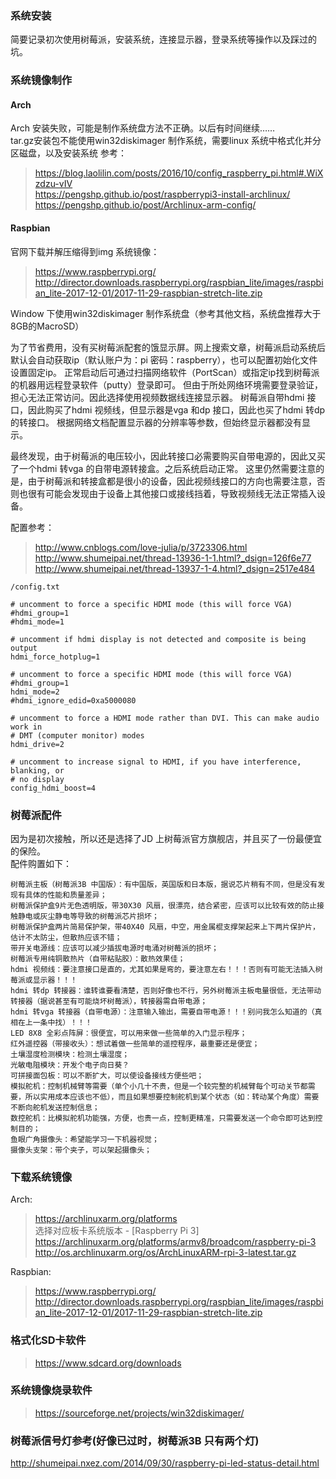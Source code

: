 ### 系统安装  

简要记录初次使用树莓派，安装系统，连接显示器，登录系统等操作以及踩过的坑。

### 系统镜像制作  

#### Arch  
Arch 安装失败，可能是制作系统盘方法不正确。以后有时间继续……  
tar.gz安装包不能使用win32diskimager 制作系统，需要linux 系统中格式化并分区磁盘，以及安装系统
参考：  
> https://blog.laolilin.com/posts/2016/10/config_raspberry_pi.html#.WiXzdzu-vIV  
> https://pengshp.github.io/post/raspberrypi3-install-archlinux/  
> https://pengshp.github.io/post/Archlinux-arm-config/  

#### Raspbian  

官网下载并解压缩得到img 系统镜像：  
> https://www.raspberrypi.org/  
> http://director.downloads.raspberrypi.org/raspbian_lite/images/raspbian_lite-2017-12-01/2017-11-29-raspbian-stretch-lite.zip  

Window 下使用win32diskimager 制作系统盘（参考其他文档，系统盘推荐大于8GB的MacroSD）

为了节省费用，没有买树莓派配套的饿显示屏。网上搜索文章，树莓派启动系统后默认会自动获取ip（默认账户为：pi 密码：raspberry），也可以配置初始化文件设置固定ip。
正常启动后可通过扫描网络软件（PortScan）或指定ip找到树莓派的机器用远程登录软件（putty）登录即可。
但由于所处网络环境需要登录验证，担心无法正常访问。因此选择使用视频数据线连接显示器。
树莓派自带hdmi 接口，因此购买了hdmi 视频线，但显示器是vga 和dp 接口，因此也买了hdmi 转dp 的转接口。
根据网络文档配置显示器的分辨率等参数，但始终显示器都没有显示。

最终发现，由于树莓派的电压较小，因此转接口必需要购买自带电源的，因此又买了一个hdmi 转vga 的自带电源转接盒。之后系统启动正常。
这里仍然需要注意的是，由于树莓派和转接盒都是很小的设备，因此视频线接口的方向也需要注意，否则也很有可能会发现由于设备上其他接口或接线挡着，导致视频线无法正常插入设备。  
  
配置参考：  
> http://www.cnblogs.com/love-julia/p/3723306.html  
> http://www.shumeipai.net/thread-13936-1-1.html?_dsign=126f6e77  
> http://www.shumeipai.net/thread-13937-1-4.html?_dsign=2517e484  

```
/config.txt  

# uncomment to force a specific HDMI mode (this will force VGA)
#hdmi_group=1
#hdmi_mode=1
```

```
# uncomment if hdmi display is not detected and composite is being output
hdmi_force_hotplug=1

# uncomment to force a specific HDMI mode (this will force VGA)
#hdmi_group=1
hdmi_mode=2
#hdmi_ignore_edid=0xa5000080

# uncomment to force a HDMI mode rather than DVI. This can make audio work in
# DMT (computer monitor) modes
hdmi_drive=2

# uncomment to increase signal to HDMI, if you have interference, blanking, or
# no display
config_hdmi_boost=4
```

### 树莓派配件

因为是初次接触，所以还是选择了JD 上树莓派官方旗舰店，并且买了一份最便宜的保险。  
配件购置如下：
```
树莓派主板（树莓派3B 中国版）：有中国版，英国版和日本版，据说芯片稍有不同，但是没有发现有具体的性能和质量差异；  
树莓派保护盒9片无色透明版，带30X30 风扇，很漂亮，结合紧密，应该可以比较有效的防止接触静电或灰尘静电等导致的树莓派芯片损坏；  
树莓派保护盒两片简易保护架，带40X40 风扇，中空，用金属棍支撑架起来上下两片保护片，估计不太防尘，但散热应该不错；  
带开关电源线：应该可以减少插拔电源时电涌对树莓派的损坏；  
树莓派专用纯铜散热片（自带粘贴胶）：散热效果佳；  
hdmi 视频线：要注意接口是直的，尤其如果是弯的，要注意左右！！！否则有可能无法插入树莓派或显示器！！！  
hdmi 转dp 转接器：谁转谁要看清楚，否则好像也不行，另外树莓派主板电量很低，无法带动转接器（据说甚至有可能烧坏树莓派），转接器需自带电源；  
hdmi 转vga 转接器（自带电源）：注意输入输出，需要自带电源！！！别问我怎么知道的（真相在上一条中找）！！！  
LED 8X8 全彩点阵屏：很便宜，可以用来做一些简单的入门显示程序；  
红外遥控器（带接收头）：想试着做一些简单的遥控程序，最重要还是便宜；  
土壤湿度检测模块：检测土壤湿度；  
光敏电阻模块：开发个电子向日葵？  
可拼接面包板：可以不断扩大，可以使设备接线方便些吧；  
模拟舵机：控制机械臂等需要（单个小几十不贵，但是一个较完整的机械臂每个可动关节都需要，所以实用成本应该也不低），而且如果想要控制舵机到某个状态（如：转动某个角度）需要不断向舵机发送控制信息；  
数控舵机：比模拟舵机功能强，方便，也贵一点，控制更精准，只需要发送一个命令即可达到控制目的；  
鱼眼广角摄像头：希望能学习一下机器视觉；  
摄像头支架：带个夹子，可以架起摄像头；  
```

### 下载系统镜像  
Arch:  
> https://archlinuxarm.org/platforms  
选择对应板卡系统版本 - [Raspberry Pi 3]  
> https://archlinuxarm.org/platforms/armv8/broadcom/raspberry-pi-3  
> http://os.archlinuxarm.org/os/ArchLinuxARM-rpi-3-latest.tar.gz  
  
Raspbian:  
> https://www.raspberrypi.org/
> http://director.downloads.raspberrypi.org/raspbian_lite/images/raspbian_lite-2017-12-01/2017-11-29-raspbian-stretch-lite.zip

### 格式化SD卡软件  
> https://www.sdcard.org/downloads  

### 系统镜像烧录软件  
> https://sourceforge.net/projects/win32diskimager/  

### 树莓派信号灯参考(好像已过时，树莓派3B 只有两个灯)  

http://shumeipai.nxez.com/2014/09/30/raspberry-pi-led-status-detail.html  

